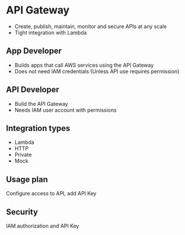 # API Gateway

* Create, publish, maintain, monitor and secure APIs at any scale
* Tight integration with Lambda

## App Developer

* Builds apps that call AWS services using the API Gateway
* Does not need IAM credentials (Unless API use requires permission)

## API Developer

* Build the API Gateway
* Needs IAM user account with permissions

## Integration types

* Lambda
* HTTP
* Private
* Mock

## Usage plan

Configure access to API, add API Key

## Security

IAM authorization and API Key
